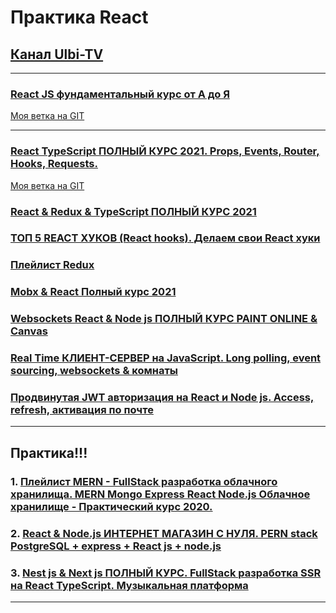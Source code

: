 # Практика React

## [Канал Ulbi-TV](https://www.youtube.com/channel/UCDzGdB9TTgFm8jRXn1tBdoA)

---

### [React JS фундаментальный курс от А до Я](https://www.youtube.com/watch?v=GNrdg3PzpJQ)

[Моя ветка на GIT](https://github.com/xdpiqbx/ulbi-tv/tree/react-js-fundamentals-course-09-08-2021)

---

### [React TypeScript ПОЛНЫЙ КУРС 2021. Props, Events, Router, Hooks, Requests.](https://www.youtube.com/watch?v=92qcfeWxtnY)

[Моя ветка на GIT](https://github.com/xdpiqbx/ulbi-tv/tree/react-type-script-props-events-router-hook-req)

### [React & Redux & TypeScript ПОЛНЫЙ КУРС 2021](https://www.youtube.com/watch?v=ETWABFYv0GM)

### [ТОП 5 REACT ХУКОВ (React hooks). Делаем свои React хуки](https://www.youtube.com/watch?v=ks8oftGP2oc)

### [Плейлист Redux](https://www.youtube.com/playlist?list=PL6DxKON1uLOHsBCJ_vVuvRsW84VnqmPp6)

### [Mobx & React Полный курс 2021](https://www.youtube.com/watch?v=jn-L1SFYdIc)

### [Websockets React & Node js ПОЛНЫЙ КУРС PAINT ONLINE & Canvas](https://www.youtube.com/watch?v=KVeMsy4qCdg)

### [Real Time КЛИЕНТ-СЕРВЕР на JavaScript. Long polling, event sourcing, websockets & комнаты](https://www.youtube.com/watch?v=o43iiH4kGqg)

### [Продвинутая JWT авторизация на React и Node js. Access, refresh, активация по почте](https://www.youtube.com/watch?v=fN25fMQZ2v0)

---

## Практика!!!

### 1. [Плейлист MERN - FullStack разработка облачного хранилища. MERN Mongo Express React Node.js Облачное хранилище - Практический курс 2020.](https://www.youtube.com/playlist?list=PL6DxKON1uLOGd4E6kG6d5K-tsTFj-Deln)

### 2. [React & Node.js ИНТЕРНЕТ МАГАЗИН С НУЛЯ. PERN stack PostgreSQL + express + React js + node.js](https://www.youtube.com/watch?v=H2GCkRF9eko&list=PL6DxKON1uLOFJ5_dDcX7G1osKnsBlCaaT&index=2)

### 3. [Nest js & Next js ПОЛНЫЙ КУРС. FullStack разработка SSR на React TypeScript. Музыкальная платформа](https://www.youtube.com/watch?v=A0CfYSVzAZI&list=PL6DxKON1uLOFJ5_dDcX7G1osKnsBlCaaT&index=5)

---
